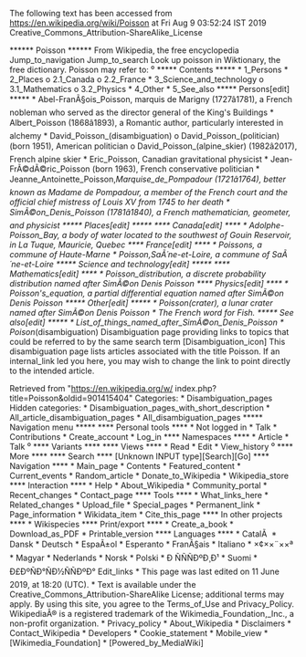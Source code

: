 The following text has been accessed from https://en.wikipedia.org/wiki/Poisson at Fri Aug 9 03:52:24 IST 2019
Creative_Commons_Attribution-ShareAlike_License




















****** Poisson ******
From Wikipedia, the free encyclopedia
Jump_to_navigation Jump_to_search
 Look up poisson in Wiktionary, the free dictionary.
Poisson may refer to:
⁰
***** Contents *****
    * 1_Persons
    * 2_Places
          o 2.1_Canada
          o 2.2_France
    * 3_Science_and_technology
          o 3.1_Mathematics
          o 3.2_Physics
    * 4_Other
    * 5_See_also
***** Persons[edit] *****
    * Abel-FranÃ§ois_Poisson, marquis de Marigny (1727â1781), a French
      nobleman who served as the director general of the King's Buildings
    * Albert_Poisson (1868â1893), a Romantic author, particularly interested
      in alchemy
    * David_Poisson_(disambiguation)
          o David_Poisson_(politician) (born 1951), American politician
          o David_Poisson_(alpine_skier) (1982â2017), French alpine skier
    * Eric_Poisson, Canadian gravitational physicist
    * Jean-FrÃ©dÃ©ric_Poisson (born 1963), French conservative politician
    * Jeanne_Antoinette_Poisson,_Marquise_de_Pompadour (1721â1764), better
      known as Madame de Pompadour, a member of the French court and the
      official chief mistress of Louis XV from 1745 to her death
    * SimÃ©on_Denis_Poisson (1781â1840), a French mathematician, geometer,
      and physicist
***** Places[edit] *****
**** Canada[edit] ****
    * Adolphe-Poisson_Bay, a body of water located to the southwest of Gouin
      Reservoir, in La Tuque, Mauricie, Quebec
**** France[edit] ****
    * Poissons, a commune of Haute-Marne
    * Poisson,_SaÃ´ne-et-Loire, a commune of SaÃ´ne-et-Loire
***** Science and technology[edit] *****
**** Mathematics[edit] ****
    * Poisson_distribution, a discrete probability distribution named after
      SimÃ©on Denis Poisson
**** Physics[edit] ****
    * Poisson's_equation, a partial differential equation named after SimÃ©on
      Denis Poisson
***** Other[edit] *****
    * Poisson_(crater), a lunar crater named after SimÃ©on Denis Poisson
    * The French word for Fish.
***** See also[edit] *****
    * List_of_things_named_after_SimÃ©on_Denis_Poisson
    * Poison_(disambiguation)
                      Disambiguation page providing links to topics that could
                      be referred to by the same search term
[Disambiguation_icon] This disambiguation page lists articles associated with
                      the title Poisson.
                      If an internal_link led you here, you may wish to change
                      the link to point directly to the intended article.

Retrieved from "https://en.wikipedia.org/w/
index.php?title=Poisson&oldid=901415404"
Categories:
    * Disambiguation_pages
Hidden categories:
    * Disambiguation_pages_with_short_description
    * All_article_disambiguation_pages
    * All_disambiguation_pages
***** Navigation menu *****
**** Personal tools ****
    * Not logged in
    * Talk
    * Contributions
    * Create_account
    * Log_in
**** Namespaces ****
    * Article
    * Talk
⁰
**** Variants ****
**** Views ****
    * Read
    * Edit
    * View_history
⁰
**** More ****
**** Search ****
[Unknown INPUT type][Search][Go]
**** Navigation ****
    * Main_page
    * Contents
    * Featured_content
    * Current_events
    * Random_article
    * Donate_to_Wikipedia
    * Wikipedia_store
**** Interaction ****
    * Help
    * About_Wikipedia
    * Community_portal
    * Recent_changes
    * Contact_page
**** Tools ****
    * What_links_here
    * Related_changes
    * Upload_file
    * Special_pages
    * Permanent_link
    * Page_information
    * Wikidata_item
    * Cite_this_page
**** In other projects ****
    * Wikispecies
**** Print/export ****
    * Create_a_book
    * Download_as_PDF
    * Printable_version
**** Languages ****
    * CatalÃ 
    * Dansk
    * Deutsch
    * EspaÃ±ol
    * Esperanto
    * FranÃ§ais
    * Italiano
    * ×¢××¨××ª
    * Magyar
    * Nederlands
    * Norsk
    * Polski
    * Ð ÑÑÑÐºÐ¸Ð¹
    * Suomi
    * Ð£ÐºÑÐ°ÑÐ½ÑÑÐºÐ°
Edit_links
    * This page was last edited on 11 June 2019, at 18:20 (UTC).
    * Text is available under the Creative_Commons_Attribution-ShareAlike
      License; additional terms may apply. By using this site, you agree to the
      Terms_of_Use and Privacy_Policy. WikipediaÂ® is a registered trademark of
      the Wikimedia_Foundation,_Inc., a non-profit organization.
    * Privacy_policy
    * About_Wikipedia
    * Disclaimers
    * Contact_Wikipedia
    * Developers
    * Cookie_statement
    * Mobile_view
    * [Wikimedia_Foundation]
    * [Powered_by_MediaWiki]
